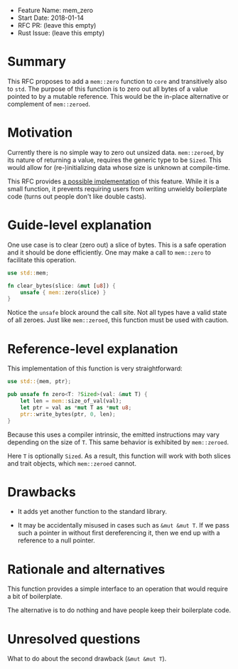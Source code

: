 - Feature Name: mem_zero
- Start Date: 2018-01-14
- RFC PR: (leave this empty)
- Rust Issue: (leave this empty)

# Summary
[summary]: #summary

This RFC proposes to add a `mem::zero` function to `core` and transitively also
to `std`. The purpose of this function is to zero out all bytes of a value
pointed to by a mutable reference. This would be the in-place alternative or
complement of `mem::zeroed`.

# Motivation
[motivation]: #motivation

Currently there is no simple way to zero out unsized data. `mem::zeroed`, by its
nature of returning a value, requires the generic type to be `Sized`. This would
allow for (re-)initializing data whose size is unknown at compile-time.

This RFC provides [a possible implementation](#reference-level-explanation) of
this feature. While it is a small function, it prevents requiring users from
writing unwieldy boilerplate code (turns out people don't like double casts).

# Guide-level explanation
[guide-level-explanation]: #guide-level-explanation

One use case is to clear (zero out) a slice of bytes. This is a safe operation
and it should be done efficiently. One may make a call to `mem::zero` to
facilitate this operation.

```rust
use std::mem;

fn clear_bytes(slice: &mut [u8]) {
    unsafe { mem::zero(slice) }
}
```

Notice the `unsafe` block around the call site. Not all types have a valid state
of all zeroes. Just like `mem::zeroed`, this function must be used with caution.

# Reference-level explanation
[reference-level-explanation]: #reference-level-explanation

This implementation of this function is very straightforward:

```rust
use std::{mem, ptr};

pub unsafe fn zero<T: ?Sized>(val: &mut T) {
    let len = mem::size_of_val(val);
    let ptr = val as *mut T as *mut u8;
    ptr::write_bytes(ptr, 0, len);
}
```

Because this uses a compiler intrinsic, the emitted instructions may vary
depending on the size of `T`. This same behavior is exhibited by `mem::zeroed`.

Here `T` is optionally `Sized`. As a result, this function will work with both
slices and trait objects, which `mem::zeroed` cannot.

# Drawbacks
[drawbacks]: #drawbacks

- It adds yet another function to the standard library.

- It may be accidentally misused in cases such as `&mut &mut T`. If we pass such
a pointer in without first dereferencing it, then we end up with a reference to
a null pointer.

# Rationale and alternatives
[alternatives]: #alternatives

This function provides a simple interface to an operation that would require a
bit of boilerplate.

The alternative is to do nothing and have people keep their boilerplate code.

# Unresolved questions
[unresolved]: #unresolved-questions

What to do about the second drawback (`&mut &mut T`).
